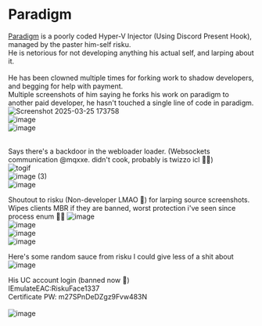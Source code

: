 # Paradigm
[Paradigm](https://paradigm.directory/) is a poorly coded Hyper-V Injector (Using Discord Present Hook), managed by the paster him-self risku.<br />
He is netorious for not developing anything his actual self, and larping about it. <br /><br />
He has been clowned multiple times for forking work to shadow developers, and begging for help with payment. <br />
Multiple screenshots of him saying he forks his work on paradigm to another paid developer, he hasn't touched a single line of code in paradigm.<br />
![Screenshot 2025-03-25 173758](https://github.com/user-attachments/assets/3aafd615-f64e-4eff-98c6-621da31f09d2)<br />
![image](https://github.com/user-attachments/assets/f7d69f77-45b8-46db-80c3-fbe09d7dea8b)<br />
![image](https://github.com/user-attachments/assets/aa553de2-d74f-491f-95db-bc78f6dc5a60)<br /><br />

Says there's a backdoor in the webloader loader. (Websockets communication @mqxxe. didn't cook, probably is twizzo icl 🤣🤣)<br />
![togif](https://github.com/user-attachments/assets/4aefdf29-60ee-4852-85ce-8059912236e8)<br />
![image (3)](https://github.com/user-attachments/assets/9d34c143-1e2f-4494-a0e7-849b6362c11a)<br />
![image](https://github.com/user-attachments/assets/abdf9877-e4ad-4fb0-b6b2-21be9c8570fc)<br />

Shoutout to risku (Non-developer LMAO 🤣) for larping source screenshots. <br />
Wipes clients MBR if they are banned, worst protection i've seen since process enum 🤦🤣
![image](https://github.com/user-attachments/assets/2639a165-3b90-4b4f-b237-e398336ce453)<br />
![image](https://github.com/user-attachments/assets/667ac02f-4612-4746-8d83-97e094469f54)<br />
![image](https://github.com/user-attachments/assets/c5bf4d96-a443-4ba0-b016-1e1fb4f5f6a5)<br />
![image](https://github.com/user-attachments/assets/f2df29d8-e479-4514-b873-4daafb09368c)<br />

Here's some random sauce from risku I could give less of a shit about <br />
![image](https://github.com/user-attachments/assets/acdac87d-c033-4f4a-9024-976b35843f68)<br />

His UC account login (banned now 🤣)<br />
IEmulateEAC:RiskuFace1337<br />
Certificate PW: m27SPnDeDZgz9Fvw483N<br /><br />
![image](https://github.com/user-attachments/assets/547e7c03-baed-4dc9-b4e0-60ae7b25850b)
